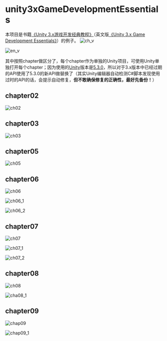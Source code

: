 # unity3xGameDevelopmentEssentials
本项目是书籍[《Unity 3.x游戏开发经典教程》](http://book.douban.com/subject/22925700/)（英文版[《Unity 3.x Game Development Essentials》](http://www.amazon.com/Unity-3-x-Game-Development-Essentials/dp/1849691444/ref=sr_1_1?ie=UTF8&qid=1450686270&sr=8-1&keywords=Unity+3.x+Game+Development+Essentials)）的例子。
![ch_v](http://cejdh.img47.wal8.com/img47/533449_20151202165458/145068677514.jpg)

![en_v](http://cejdh.img47.wal8.com/img47/533449_20151202165458/14497371603.png)

其中按照chapter做区分了，每个chapter作为单独的Unity项目，可使用Unity单独打开每个chapter；因为使用的[Unity](http://unity3d.com/cn/get-unity/download/archive)版本是[5.3.0](http://unity3d.com/cn/unity/whats-new/unity-5.3)，所以对于3.x版本中已经过期的API使用了5.3.0的新API做替换了（其实Unity编辑器自动检测C#脚本发现使用过时的API的话，会提示自动修复，**但不敢确保修复的正确性，最好先备份！**）

## chapter02
![ch02](http://cejdh.img47.wal8.com/img47/533449_20151202165458/145068677565.png)

## chapter03
![ch03](http://cejdh.img47.wal8.com/img47/533449_20151202165458/145068677573.png)

## chapter05
![ch05](http://cejdh.img47.wal8.com/img47/533449_20151202165458/145068677581.png)

## chapter06
![ch06](http://cejdh.img47.wal8.com/img47/533449_20151202165458/145103196343.png)

![ch06_1](http://cejdh.img47.wal8.com/img47/533449_20151202165458/145103196469.png)

![ch06_2](http://cejdh.img47.wal8.com/img47/533449_20151202165458/145103196589.png)

## chapter07
![ch07](http://cejdh.img47.wal8.com/img47/533449_20151202165458/145103196716.png)

![ch07_1](http://cejdh.img47.wal8.com/img47/533449_20151202165458/145103196857.png)

![ch07_2](http://cejdh.img47.wal8.com/img47/533449_20151202165458/145103197009.png)

## chapter08
![ch08](http://cejdh.img47.wal8.com/img47/533449_20151202165458/14515397247.png)

![cha08_1](http://cejdh.img47.wal8.com/img47/533449_20151202165458/14515397248.png)

## chapter09
![chap09](http://cejdh.img47.wal8.com/img47/533449_20151202165458/145153972488.png)

![chap09_1](http://cejdh.img47.wal8.com/img47/533449_20151202165458/145153972495.png)

